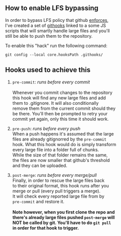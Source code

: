 ## How to enable LFS bypassing

In order to bypass LFS policy that github [enforces](https://docs.github.com/en/repositories/working-with-files/managing-large-files/about-git-large-file-storage), <br>
I've created a set of [githooks](https://git-scm.com/docs/githooks) linked to a some JS<br>
scripts that will smartly handle large files and you'll<br>
still be able to push them to the repository.<br>

To enable this "hack" run the following command:

`git config --local core.hooksPath .githooks/`

## Hooks used to achieve this

1. `pre-commit`: *runs before every commit*<br><br>
Whenever you commit changes to the repository<br>
this hook will find any new large files and add <br>
them to .gitignore. It will also conditionally<br>
remove them from the current commit should they<br>
be there. You'll then be prompted to retry your<br>
commit yet again, only this time it should work.<br>

2. `pre-push`: *runs before every push*<br>
When a push happens it's assumed that the large<br>
files are already gitignorred by the `pre-commit`<br>
hook. What this hook would do is simply transform<br>
every large file into a folder full of chunks.<br>
While the size of that folder remains the same,<br>
the files are now smaller that github's threshold<br>
and they can be uploaded.

3. `post-merge`: *runs before every merge/pull*<br>
Finally, in order to rescue the large files back<br>
to their original format, this hook runs after you<br>
merge or pull (every pull triggers a merge).<br>
It will check every reported large file from by<br>
`pre-commit` and restore it. <br><br>
**Note however, when you first clone the repo and <br>
there's already large files pushed `post-merge` will <br>
NOT be called by git. You'll have to do `git pull` <br>
in order for that hook to trigger.**<br>

